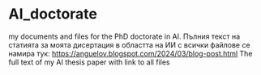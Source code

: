 # AI_doctorate
my documents and files for the PhD doctorate in AI. 
Пълния текст на статията за моята дисертация в областта на ИИ с всички файлове се намира тук: https://anguelov.blogspot.com/2024/03/blog-post.html
The full text of my AI thesis paper with link to all files
